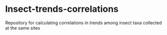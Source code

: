 # Insect-trends-correlations
Repository for calculating correlations in trends among insect taxa collected at the same sites
